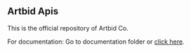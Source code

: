 ## Artbid Apis

This is the official repository of Artbid Co. 

For documentation:
Go to documentation folder or [click here](./documentation/index.md).

